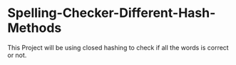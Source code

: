 # Spelling-Checker-Different-Hash-Methods
This Project will be using closed hashing to check if all the words is correct or not. 
